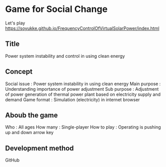 # Game for Social Change
Let's play
https://soyukke.github.io/FrequencyControlOfVirtualSolarPower/index.html
## Title
  Power system instability and control in using clean energy
  
## Concept
  Social issue : Power system instability in using clean energy
  Main purpose : Understanding importance of power adjustment
  Sub  purpose : Adjustment of power generation of thermal power plant based on electricity supply and demand
  Game format  : Simulation (electricity) in internet browser
  
## Aboub the game
  Who          : All ages
  How many     : Single-player 
  How to play  : Operating is pushing up and down arrow key
  
## Development method
  GitHub


